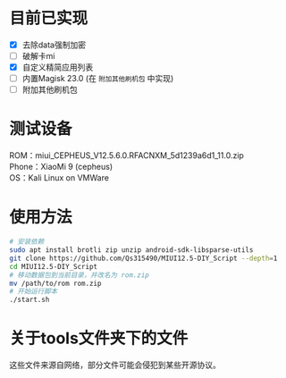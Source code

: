 # 目前已实现
- [x] 去除data强制加密
- [ ] 破解卡mi
- [x] 自定义精简应用列表
- [ ] 内置Magisk 23.0 (在 `附加其他刷机包` 中实现)
- [ ] 附加其他刷机包

# 测试设备
ROM：miui_CEPHEUS_V12.5.6.0.RFACNXM_5d1239a6d1_11.0.zip  
Phone：XiaoMi 9 (cepheus)  
OS：Kali Linux on VMWare

# 使用方法
```bash
# 安装依赖
sudo apt install brotli zip unzip android-sdk-libsparse-utils
git clone https://github.com/Qs315490/MIUI12.5-DIY_Script --depth=1
cd MIUI12.5-DIY_Script
# 移动数据包到当前目录，并改名为 rom.zip
mv /path/to/rom rom.zip
# 开始运行脚本
./start.sh
```

# 关于tools文件夹下的文件
这些文件来源自网络，部分文件可能会侵犯到某些开源协议。